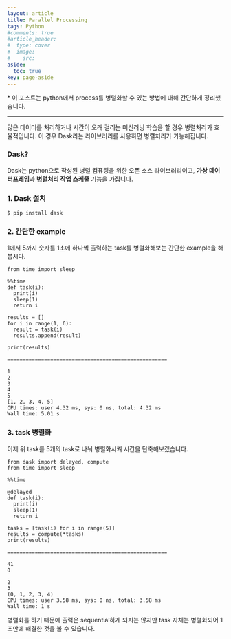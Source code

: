 ```yaml
---
layout: article
title: Parallel Processing
tags: Python
#comments: true
#article_header:
#  type: cover
#  image:
#    src:
aside:
  toc: true
key: page-aside
---
```


  \* 이 포스트는 python에서 process를 병렬화할 수 있는 방법에 대해 간단하게 정리했습니다.

  ----------------------------------------------------------------------

  많은 데이터를 처리하거나 시간이 오래 걸리는 머신러닝 학습을 할 경우 병렬처리가 효율적입니다. 이 경우 Dask라는 라이브러리를 사용하면 병렬처리가 가능해집니다.

### Dask?

  Dask는 python으로 작성된 병렬 컴퓨팅을 위한 오픈 소스 라이브러리이고, **가상 데이터프레임**과 **병렬처리 작업 스케줄** 기능을 가집니다.

### 1. Dask 설치

    $ pip install dask

### 2. 간단한 example

  1에서 5까지 숫자를 1초에 하나씩 출력하는 task를 병렬화해보는 간단한 example을 해봅시다.


    from time import sleep

    %%time
    def task(i):
      print(i)
      sleep(1)
      return i

    results = []
    for i in range(1, 6):
      result = task(i)
      results.append(result)

    print(results)

    ====================================================

    1
    2
    3
    4
    5
    [1, 2, 3, 4, 5]
    CPU times: user 4.32 ms, sys: 0 ns, total: 4.32 ms
    Wall time: 5.01 s


### 3. task 병렬화

  이제 위 task를 5개의 task로 나눠 병렬화시켜 시간을 단축해보겠습니다.

    from dask import delayed, compute
    from time import sleep

    %%time

    @delayed
    def task(i):
      print(i)
      sleep(1)
      return i

    tasks = [task(i) for i in range(5)]
    results = compute(*tasks)
    print(results)

    ====================================================

    41
    0

    2
    3
    (0, 1, 2, 3, 4)
    CPU times: user 3.58 ms, sys: 0 ns, total: 3.58 ms
    Wall time: 1 s


  병렬화를 하기 때문에 출력은 sequential하게 되지는 않지만 task 자체는 병렬화되어 1초만에 해결한 것을 볼 수 있습니다.
  
